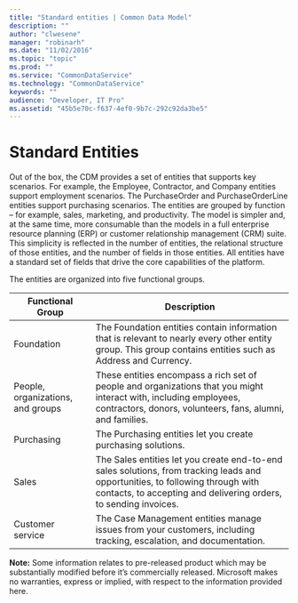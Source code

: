 ```yaml
---
title: "Standard entities | Common Data Model"
description: ""
author: "clwesene"
manager: "robinarh"
ms.date: "11/02/2016"
ms.topic: "topic"
ms.prod: ""
ms.service: "CommonDataService"
ms.technology: "CommonDataService"
keywords: ""
audience: "Developer, IT Pro"
ms.assetid: "45b5e70c-f637-4ef0-9b7c-292c92da3be5"
---
```


# Standard Entities

Out of the box, the CDM provides a set of entities that supports key scenarios. For example, the Employee, Contractor, and Company entities support employment scenarios. The PurchaseOrder and PurchaseOrderLine entities support purchasing scenarios. The entities are grouped by function – for example, sales, marketing, and productivity. The model is simpler and, at the same time, more consumable than the models in a full enterprise resource planning (ERP) or customer relationship management (CRM) suite. This simplicity is reflected in the number of entities, the relational structure of those entities, and the number of fields in those entities. All entities have a standard set of fields that drive the core capabilities of the platform.

The entities are organized into five functional groups.

Functional Group	| Description
--- | ---
Foundation | The Foundation entities contain information that is relevant to nearly every other entity group. This group contains entities such as Address and Currency.
People, organizations, and groups |	These entities encompass a rich set of people and organizations that you might interact with, including employees, contractors, donors, volunteers, fans, alumni, and families.
Purchasing |The Purchasing entities let you create purchasing solutions.
Sales |The Sales entities let you create end-to-end sales solutions, from tracking leads and opportunities, to following through with contacts, to accepting and delivering orders, to sending invoices.
Customer service | The Case Management entities manage issues from your customers, including tracking, escalation, and documentation.

__Note:__ Some information relates to pre-released product which may be substantially modified before it’s commercially released. Microsoft makes no warranties, express or implied, with respect to the information provided here.
